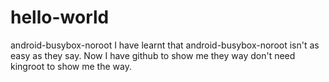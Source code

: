 # hello-world
android-busybox-noroot
I have learnt that android-busybox-noroot isn't as easy as they say.
Now I have github to show me they way don't need kingroot to show me the way.
